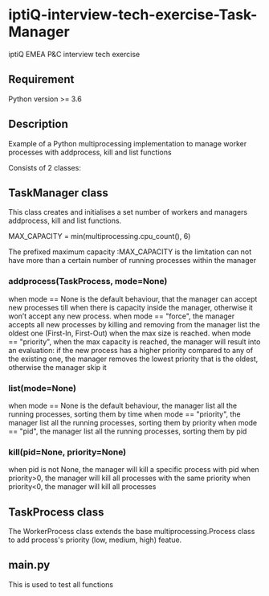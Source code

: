 # iptiQ-interview-tech-exercise-Task-Manager
iptiQ EMEA P&amp;C interview tech exercise 

## Requirement
Python version >= 3.6

## Description
Example of a Python multiprocessing implementation to manage worker processes with addprocess, kill and list functions

Consists of 2 classes:

## TaskManager class
This class creates and initialises a set number of workers and managers addprocess, kill and list functions.

MAX_CAPACITY = min(multiprocessing.cpu_count(), 6)

The prefixed maximum capacity :MAX_CAPACITY is the limitation can not have more than a certain number of running processes within the manager

### addprocess(TaskProcess, mode=None)
when mode == None is the default behaviour, that the manager can accept new processes till when there is capacity inside the manager, otherwise it won’t accept any new process.
when mode == "force", the manager accepts all new processes by killing and removing from the manager list the oldest one (First-In, First-Out) when the max size
is reached.
when mode == "priority", when the max capacity is reached, the manager will result into an evaluation: if the new process has a higher priority compared to any of the existing one, the manager removes the lowest priority that is the oldest, otherwise the manager skip it

### list(mode=None)
when mode == None is the default behaviour, the manager list all the running processes, sorting them by time
when mode == "priority", the manager list all the running processes, sorting them by priority
when mode == "pid", the manager list all the running processes, sorting them by pid

### kill(pid=None, priority=None)
when pid is not None, the manager will kill a specific process with pid
when priority>0, the manager will kill all processes with the same priority
when priority<0, the manager will kill all processes

## TaskProcess class
The WorkerProcess class extends the base multiprocessing.Process class to add process's priority (low, medium, high) featue.

## main.py
This is used to test all functions

